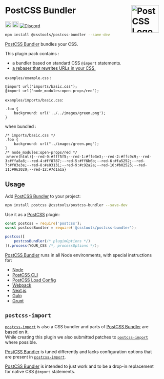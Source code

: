 # PostCSS Bundler [<img src="https://postcss.github.io/postcss/logo.svg" alt="PostCSS Logo" width="90" height="90" align="right">][PostCSS]

[<img alt="npm version" src="https://img.shields.io/npm/v/@csstools/postcss-bundler.svg" height="20">][npm-url] [<img alt="Build Status" src="https://github.com/csstools/postcss-plugins/workflows/test/badge.svg" height="20">][cli-url] [<img alt="Discord" src="https://shields.io/badge/Discord-5865F2?logo=discord&logoColor=white">][discord]

```bash
npm install @csstools/postcss-bundler --save-dev
```

[PostCSS Bundler] bundles your CSS.

This plugin pack contains :
- a bundler based on standard CSS `@import` statements.
- [a rebaser that rewrites URLs in your CSS.](https://github.com/csstools/postcss-plugins/tree/main/plugins/postcss-rebase-url)

`examples/example.css` :
```pcss
@import url("imports/basic.css");
@import url("node_modules:open-props/red");
```

`examples/imports/basic.css`:
```pcss
.foo {
	background: url('../../images/green.png');
}
```

when bundled :
```pcss
/* imports/basic.css */
.foo {
	background: url("../images/green.png");
}
/* node_modules:open-props/red */
:where(html){--red-0:#fff5f5;--red-1:#ffe3e3;--red-2:#ffc9c9;--red-3:#ffa8a8;--red-4:#ff8787;--red-5:#ff6b6b;--red-6:#fa5252;--red-7:#f03e3e;--red-8:#e03131;--red-9:#c92a2a;--red-10:#b02525;--red-11:#962020;--red-12:#7d1a1a}
```

## Usage

Add [PostCSS Bundler] to your project:

```bash
npm install postcss @csstools/postcss-bundler --save-dev
```

Use it as a [PostCSS] plugin:

```js
const postcss = require('postcss');
const postcssBundler = require('@csstools/postcss-bundler');

postcss([
	postcssBundler(/* pluginOptions */)
]).process(YOUR_CSS /*, processOptions */);
```

[PostCSS Bundler] runs in all Node environments, with special
instructions for:

- [Node](INSTALL.md#node)
- [PostCSS CLI](INSTALL.md#postcss-cli)
- [PostCSS Load Config](INSTALL.md#postcss-load-config)
- [Webpack](INSTALL.md#webpack)
- [Next.js](INSTALL.md#nextjs)
- [Gulp](INSTALL.md#gulp)
- [Grunt](INSTALL.md#grunt)

## `postcss-import`

[`postcss-import`](https://github.com/postcss/postcss-import) is also a CSS bundler and parts of [PostCSS Bundler] are based on it.  
While creating this plugin we also submitted patches to [`postcss-import`](https://github.com/postcss/postcss-import) where possible.  

[PostCSS Bundler] is tuned differently and lacks configuration options that are present in [`postcss-import`](https://github.com/postcss/postcss-import).

[PostCSS Bundler] is intended to just work and to be a drop-in replacement for native CSS `@import` statements.

[cli-url]: https://github.com/csstools/postcss-plugins/actions/workflows/test.yml?query=workflow/test

[discord]: https://discord.gg/bUadyRwkJS
[npm-url]: https://www.npmjs.com/package/@csstools/postcss-bundler

[PostCSS]: https://github.com/postcss/postcss
[PostCSS Bundler]: https://github.com/csstools/postcss-plugins/tree/main/plugin-packs/postcss-bundler

